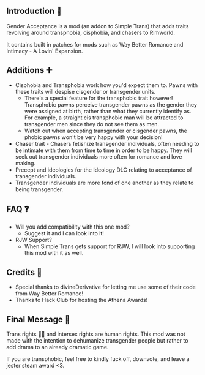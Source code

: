 ﻿## Introduction 📜
Gender Acceptance is a mod (an addon to Simple Trans) that adds traits revolving around transphobia, cisphobia, and chasers to Rimworld.

It contains built in patches for mods such as Way Better Romance and Intimacy - A Lovin' Expansion.

## Additions ➕
- Cisphobia and Transphobia work how you'd expect them to. Pawns with these traits will despise cisgender or transgender units.
  - There's a special feature for the transphobic trait however! Transphobic pawns perceive transgender pawns as the gender they were assigned at birth, rather than what they currently identify as. For example, a straight cis transphobic man will be attracted to transgender men since they do not see them as men.
  - Watch out when accepting transgender or cisgender pawns, the phobic pawns won't be very happy with your decision!
- Chaser trait - Chasers fetishize transgender individuals, often needing to be intimate with them from time to time in order to be happy. They will seek out transgender individuals more often for romance and love making.
- Precept and ideologies for the Ideology DLC relating to acceptance of transgender individuals.
- Transgender individuals are more fond of one another as they relate to being transgender.

## FAQ ❓
- Will you add compatibility with this one mod?
  - Suggest it and I can look into it!
- RJW Support?
  - When Simple Trans gets support for RJW, I will look into supporting this mod with it as well.

## Credits 👏
- Special thanks to divineDerivative for letting me use some of their code from Way Better Romance!
- Thanks to Hack Club for hosting the Athena Awards!

## Final Message 💖
Trans rights 🏳️‍⚧️ and intersex rights are human rights. This mod was not made with the intention to dehumanize transgender people but rather to add drama to an already dramatic game. 

If you are transphobic, feel free to kindly fuck off, downvote, and leave a jester steam award <3.